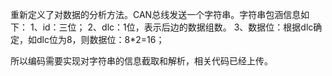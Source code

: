 重新定义了对数据的分析方法。CAN总线发送一个字符串。字符串包涵信息如下：
1、id：三位；
2、dlc：1位，表示后边的数据组数。
3、数据位：根据dlc确定，如dlc位为8，则数据位：8*2=16；

所以编码需要实现对字符串的信息截取和解析，相关代码已经上传。
